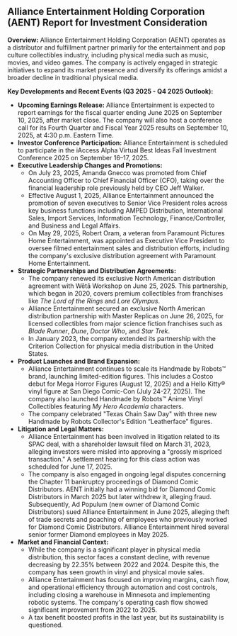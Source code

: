 ## Alliance Entertainment Holding Corporation (AENT) Report for Investment Consideration

**Overview:**
Alliance Entertainment Holding Corporation (AENT) operates as a distributor and fulfillment partner primarily for the entertainment and pop culture collectibles industry, including physical media such as music, movies, and video games. The company is actively engaged in strategic initiatives to expand its market presence and diversify its offerings amidst a broader decline in traditional physical media.

**Key Developments and Recent Events (Q3 2025 - Q4 2025 Outlook):**

*   **Upcoming Earnings Release:** Alliance Entertainment is expected to report earnings for the fiscal quarter ending June 2025 on September 10, 2025, after market close. The company will also host a conference call for its Fourth Quarter and Fiscal Year 2025 results on September 10, 2025, at 4:30 p.m. Eastern Time.
*   **Investor Conference Participation:** Alliance Entertainment is scheduled to participate in the iAccess Alpha Virtual Best Ideas Fall Investment Conference 2025 on September 16–17, 2025.
*   **Executive Leadership Changes and Promotions:**
    *   On July 23, 2025, Amanda Gnecco was promoted from Chief Accounting Officer to Chief Financial Officer (CFO), taking over the financial leadership role previously held by CEO Jeff Walker.
    *   Effective August 1, 2025, Alliance Entertainment announced the promotion of seven executives to Senior Vice President roles across key business functions including AMPED Distribution, International Sales, Import Services, Information Technology, Finance/Controller, and Business and Legal Affairs.
    *   On May 29, 2025, Robert Oram, a veteran from Paramount Pictures Home Entertainment, was appointed as Executive Vice President to oversee filmed entertainment sales and distribution efforts, including the company's exclusive distribution agreement with Paramount Home Entertainment.
*   **Strategic Partnerships and Distribution Agreements:**
    *   The company renewed its exclusive North American distribution agreement with Wētā Workshop on June 25, 2025. This partnership, which began in 2020, covers premium collectibles from franchises like *The Lord of the Rings* and *Lore Olympus*.
    *   Alliance Entertainment secured an exclusive North American distribution partnership with Master Replicas on June 26, 2025, for licensed collectibles from major science fiction franchises such as *Blade Runner*, *Dune*, *Doctor Who*, and *Star Trek*.
    *   In January 2023, the company extended its partnership with the Criterion Collection for physical media distribution in the United States.
*   **Product Launches and Brand Expansion:**
    *   Alliance Entertainment continues to scale its Handmade by Robots™ brand, launching limited-edition figures. This includes a Costco debut for Mega Horror Figures (August 12, 2025) and a Hello Kitty® vinyl figure at San Diego Comic-Con (July 24-27, 2025). The company also launched Handmade by Robots™ Anime Vinyl Collectibles featuring *My Hero Academia* characters.
    *   The company celebrated "Texas Chain Saw Day" with three new Handmade by Robots Collector's Edition “Leatherface” figures.
*   **Litigation and Legal Matters:**
    *   Alliance Entertainment has been involved in litigation related to its SPAC deal, with a shareholder lawsuit filed on March 31, 2023, alleging investors were misled into approving a "grossly mispriced transaction." A settlement hearing for this class action was scheduled for June 17, 2025.
    *   The company is also engaged in ongoing legal disputes concerning the Chapter 11 bankruptcy proceedings of Diamond Comic Distributors. AENT initially had a winning bid for Diamond Comic Distributors in March 2025 but later withdrew it, alleging fraud. Subsequently, Ad Populum (new owner of Diamond Comic Distributors) sued Alliance Entertainment in June 2025, alleging theft of trade secrets and poaching of employees who previously worked for Diamond Comic Distributors. Alliance Entertainment hired several senior former Diamond employees in May 2025.
*   **Market and Financial Context:**
    *   While the company is a significant player in physical media distribution, this sector faces a constant decline, with revenue decreasing by 22.35% between 2022 and 2024. Despite this, the company has seen growth in vinyl and physical movie sales.
    *   Alliance Entertainment has focused on improving margins, cash flow, and operational efficiency through automation and cost controls, including closing a warehouse in Minnesota and implementing robotic systems. The company's operating cash flow showed significant improvement from 2022 to 2025.
    *   A tax benefit boosted profits in the last year, but its sustainability is questioned.